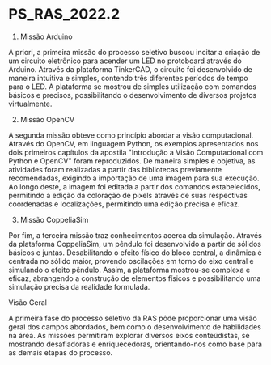 # PS_RAS_2022.2

1. Missão Arduino

A priori, a primeira missão do processo seletivo buscou incitar a criação de um circuito eletrônico para acender um LED no protoboard através do Arduino. Através da plataforma TinkerCAD, o circuito foi desenvolvido de maneira intuitiva e simples, contendo três diferentes períodos de tempo para o LED. A plataforma se mostrou de simples utilização com comandos básicos e precisos, possibilitando o desenvolvimento de diversos projetos virtualmente.

2. Missão OpenCV

A segunda missão obteve como princípio abordar a visão computacional. Através do OpenCV, em linguagem Python, os exemplos apresentados nos dois primeiros capítulos da apostila "Introdução a Visão Computacional com Python e OpenCV" foram reproduzidos. De maneira simples e objetiva, as atividades foram realizadas a partir das bibliotecas previamente recomendadas, exigindo a importação de uma imagem para sua execução. Ao longo deste, a imagem foi editada a partir dos comandos estabelecidos, permitindo a edição da coloração de pixels através de suas respectivas coordenadas e localizações, permitindo uma edição precisa e eficaz.

3. Missão CoppeliaSim

Por fim, a terceira missão traz conhecimentos acerca da simulação. Através da plataforma CoppeliaSim, um pêndulo foi desenvolvido a partir de sólidos básicos e juntas. Desabilitando o efeito físico do bloco central, a dinâmica é centrada no sólido maior, provendo oscilações em torno do eixo central e simulando o efeito pêndulo. Assim, a plataforma mostrou-se complexa e eficaz, abrangendo a construção de elementos físicos e possibilitando uma simulação precisa da realidade formulada.


Visão Geral

A primeira fase do processo seletivo da RAS pôde proporcionar uma visão geral dos campos abordados, bem como o desenvolvimento de habilidades na área. As missões permitiram explorar diversos eixos conteúdistas, se mostrando desafiadoras e enriquecedoras, orientando-nos como base para as demais etapas do processo.
